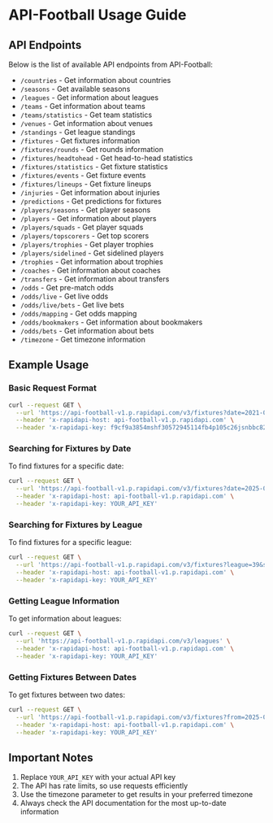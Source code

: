 # API-Football Usage Guide

## API Endpoints

Below is the list of available API endpoints from API-Football:

- `/countries` - Get information about countries
- `/seasons` - Get available seasons
- `/leagues` - Get information about leagues
- `/teams` - Get information about teams
- `/teams/statistics` - Get team statistics
- `/venues` - Get information about venues
- `/standings` - Get league standings
- `/fixtures` - Get fixtures information
- `/fixtures/rounds` - Get rounds information
- `/fixtures/headtohead` - Get head-to-head statistics
- `/fixtures/statistics` - Get fixture statistics
- `/fixtures/events` - Get fixture events
- `/fixtures/lineups` - Get fixture lineups
- `/injuries` - Get information about injuries
- `/predictions` - Get predictions for fixtures
- `/players/seasons` - Get player seasons
- `/players` - Get information about players
- `/players/squads` - Get player squads
- `/players/topscorers` - Get top scorers
- `/players/trophies` - Get player trophies
- `/players/sidelined` - Get sidelined players
- `/trophies` - Get information about trophies
- `/coaches` - Get information about coaches
- `/transfers` - Get information about transfers
- `/odds` - Get pre-match odds
- `/odds/live` - Get live odds
- `/odds/live/bets` - Get live bets
- `/odds/mapping` - Get odds mapping
- `/odds/bookmakers` - Get information about bookmakers
- `/odds/bets` - Get information about bets
- `/timezone` - Get timezone information

## Example Usage

### Basic Request Format

```bash
curl --request GET \
  --url 'https://api-football-v1.p.rapidapi.com/v3/fixtures?date=2021-01-29' \
  --header 'x-rapidapi-host: api-football-v1.p.rapidapi.com' \
  --header 'x-rapidapi-key: f9cf9a3854mshf30572945114fb4p105c26jsnbbc82dcea9c0'
```

### Searching for Fixtures by Date

To find fixtures for a specific date:

```bash
curl --request GET \
  --url 'https://api-football-v1.p.rapidapi.com/v3/fixtures?date=2025-07-18' \
  --header 'x-rapidapi-host: api-football-v1.p.rapidapi.com' \
  --header 'x-rapidapi-key: YOUR_API_KEY'
```

### Searching for Fixtures by League

To find fixtures for a specific league:

```bash
curl --request GET \
  --url 'https://api-football-v1.p.rapidapi.com/v3/fixtures?league=39&season=2025' \
  --header 'x-rapidapi-host: api-football-v1.p.rapidapi.com' \
  --header 'x-rapidapi-key: YOUR_API_KEY'
```

### Getting League Information

To get information about leagues:

```bash
curl --request GET \
  --url 'https://api-football-v1.p.rapidapi.com/v3/leagues' \
  --header 'x-rapidapi-host: api-football-v1.p.rapidapi.com' \
  --header 'x-rapidapi-key: YOUR_API_KEY'
```

### Getting Fixtures Between Dates

To get fixtures between two dates:

```bash
curl --request GET \
  --url 'https://api-football-v1.p.rapidapi.com/v3/fixtures?from=2025-07-18&to=2025-07-19&timezone=Asia/Bangkok' \
  --header 'x-rapidapi-host: api-football-v1.p.rapidapi.com' \
  --header 'x-rapidapi-key: YOUR_API_KEY'
```

## Important Notes

1. Replace `YOUR_API_KEY` with your actual API key
2. The API has rate limits, so use requests efficiently
3. Use the timezone parameter to get results in your preferred timezone
4. Always check the API documentation for the most up-to-date information
